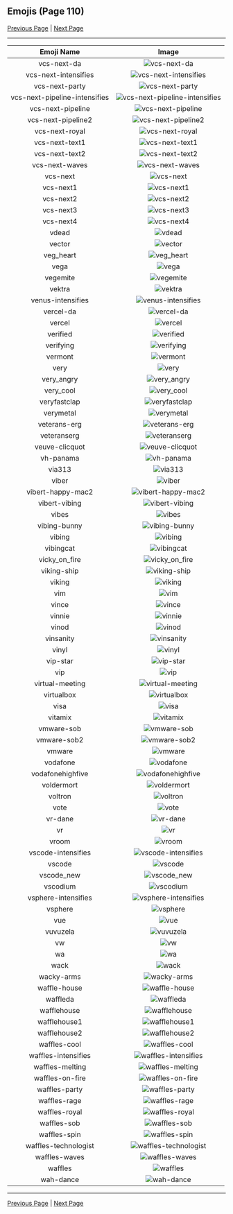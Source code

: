 
## Emojis (Page 110)

[Previous Page](/docs/hc/page-u-0109.md)
  | [Next Page](/docs/hc/page-w-0111.md)

<hr />

|Emoji Name|Image|
| :-: | :-: |
|vcs-next-da| ![vcs-next-da](/emojis/hc/vcs-next-da.png)|
|vcs-next-intensifies| ![vcs-next-intensifies](/emojis/hc/vcs-next-intensifies.gif)|
|vcs-next-party| ![vcs-next-party](/emojis/hc/vcs-next-party.gif)|
|vcs-next-pipeline-intensifies| ![vcs-next-pipeline-intensifies](/emojis/hc/vcs-next-pipeline-intensifies.gif)|
|vcs-next-pipeline| ![vcs-next-pipeline](/emojis/hc/vcs-next-pipeline.png)|
|vcs-next-pipeline2| ![vcs-next-pipeline2](/emojis/hc/vcs-next-pipeline2.gif)|
|vcs-next-royal| ![vcs-next-royal](/emojis/hc/vcs-next-royal.png)|
|vcs-next-text1| ![vcs-next-text1](/emojis/hc/vcs-next-text1.png)|
|vcs-next-text2| ![vcs-next-text2](/emojis/hc/vcs-next-text2.png)|
|vcs-next-waves| ![vcs-next-waves](/emojis/hc/vcs-next-waves.gif)|
|vcs-next| ![vcs-next](/emojis/hc/vcs-next.png)|
|vcs-next1| ![vcs-next1](/emojis/hc/vcs-next1.png)|
|vcs-next2| ![vcs-next2](/emojis/hc/vcs-next2.png)|
|vcs-next3| ![vcs-next3](/emojis/hc/vcs-next3.png)|
|vcs-next4| ![vcs-next4](/emojis/hc/vcs-next4.png)|
|vdead| ![vdead](/emojis/hc/vdead.png)|
|vector| ![vector](/emojis/hc/vector.png)|
|veg_heart| ![veg_heart](/emojis/hc/veg_heart.png)|
|vega| ![vega](/emojis/hc/vega.png)|
|vegemite| ![vegemite](/emojis/hc/vegemite.jpg)|
|vektra| ![vektra](/emojis/hc/vektra.png)|
|venus-intensifies| ![venus-intensifies](/emojis/hc/venus-intensifies.gif)|
|vercel-da| ![vercel-da](/emojis/hc/vercel-da.png)|
|vercel| ![vercel](/emojis/hc/vercel.png)|
|verified| ![verified](/emojis/hc/verified.png)|
|verifying| ![verifying](/emojis/hc/verifying.gif)|
|vermont| ![vermont](/emojis/hc/vermont.png)|
|very| ![very](/emojis/hc/very.png)|
|very_angry| ![very_angry](/emojis/hc/very_angry.gif)|
|very_cool| ![very_cool](/emojis/hc/very_cool.png)|
|veryfastclap| ![veryfastclap](/emojis/hc/veryfastclap.gif)|
|verymetal| ![verymetal](/emojis/hc/verymetal.gif)|
|veterans-erg| ![veterans-erg](/emojis/hc/veterans-erg.png)|
|veteranserg| ![veteranserg](/emojis/hc/veteranserg.png)|
|veuve-clicquot| ![veuve-clicquot](/emojis/hc/veuve-clicquot.png)|
|vh-panama| ![vh-panama](/emojis/hc/vh-panama.jpg)|
|via313| ![via313](/emojis/hc/via313.png)|
|viber| ![viber](/emojis/hc/viber.png)|
|vibert-happy-mac2| ![vibert-happy-mac2](/emojis/hc/vibert-happy-mac2.png)|
|vibert-vibing| ![vibert-vibing](/emojis/hc/vibert-vibing.gif)|
|vibes| ![vibes](/emojis/hc/vibes.png)|
|vibing-bunny| ![vibing-bunny](/emojis/hc/vibing-bunny.gif)|
|vibing| ![vibing](/emojis/hc/vibing.gif)|
|vibingcat| ![vibingcat](/emojis/hc/vibingcat.png)|
|vicky_on_fire| ![vicky_on_fire](/emojis/hc/vicky_on_fire.gif)|
|viking-ship| ![viking-ship](/emojis/hc/viking-ship.png)|
|viking| ![viking](/emojis/hc/viking.png)|
|vim| ![vim](/emojis/hc/vim.gif)|
|vince| ![vince](/emojis/hc/vince.png)|
|vinnie| ![vinnie](/emojis/hc/vinnie.png)|
|vinod| ![vinod](/emojis/hc/vinod.png)|
|vinsanity| ![vinsanity](/emojis/hc/vinsanity.jpg)|
|vinyl| ![vinyl](/emojis/hc/vinyl.png)|
|vip-star| ![vip-star](/emojis/hc/vip-star.png)|
|vip| ![vip](/emojis/hc/vip.png)|
|virtual-meeting| ![virtual-meeting](/emojis/hc/virtual-meeting.png)|
|virtualbox| ![virtualbox](/emojis/hc/virtualbox.png)|
|visa| ![visa](/emojis/hc/visa.png)|
|vitamix| ![vitamix](/emojis/hc/vitamix.png)|
|vmware-sob| ![vmware-sob](/emojis/hc/vmware-sob.jpg)|
|vmware-sob2| ![vmware-sob2](/emojis/hc/vmware-sob2.jpg)|
|vmware| ![vmware](/emojis/hc/vmware.png)|
|vodafone| ![vodafone](/emojis/hc/vodafone.png)|
|vodafonehighfive| ![vodafonehighfive](/emojis/hc/vodafonehighfive.png)|
|voldermort| ![voldermort](/emojis/hc/voldermort.png)|
|voltron| ![voltron](/emojis/hc/voltron.png)|
|vote| ![vote](/emojis/hc/vote.png)|
|vr-dane| ![vr-dane](/emojis/hc/vr-dane.png)|
|vr| ![vr](/emojis/hc/vr.png)|
|vroom| ![vroom](/emojis/hc/vroom.png)|
|vscode-intensifies| ![vscode-intensifies](/emojis/hc/vscode-intensifies.gif)|
|vscode| ![vscode](/emojis/hc/vscode.png)|
|vscode_new| ![vscode_new](/emojis/hc/vscode_new.png)|
|vscodium| ![vscodium](/emojis/hc/vscodium.png)|
|vsphere-intensifies| ![vsphere-intensifies](/emojis/hc/vsphere-intensifies.gif)|
|vsphere| ![vsphere](/emojis/hc/vsphere.png)|
|vue| ![vue](/emojis/hc/vue.png)|
|vuvuzela| ![vuvuzela](/emojis/hc/vuvuzela.jpg)|
|vw| ![vw](/emojis/hc/vw.png)|
|wa| ![wa](/emojis/hc/wa.jpg)|
|wack| ![wack](/emojis/hc/wack.png)|
|wacky-arms| ![wacky-arms](/emojis/hc/wacky-arms.gif)|
|waffle-house| ![waffle-house](/emojis/hc/waffle-house.gif)|
|waffleda| ![waffleda](/emojis/hc/waffleda.png)|
|wafflehouse| ![wafflehouse](/emojis/hc/wafflehouse.png)|
|wafflehouse1| ![wafflehouse1](/emojis/hc/wafflehouse1.png)|
|wafflehouse2| ![wafflehouse2](/emojis/hc/wafflehouse2.png)|
|waffles-cool| ![waffles-cool](/emojis/hc/waffles-cool.png)|
|waffles-intensifies| ![waffles-intensifies](/emojis/hc/waffles-intensifies.gif)|
|waffles-melting| ![waffles-melting](/emojis/hc/waffles-melting.gif)|
|waffles-on-fire| ![waffles-on-fire](/emojis/hc/waffles-on-fire.gif)|
|waffles-party| ![waffles-party](/emojis/hc/waffles-party.gif)|
|waffles-rage| ![waffles-rage](/emojis/hc/waffles-rage.png)|
|waffles-royal| ![waffles-royal](/emojis/hc/waffles-royal.png)|
|waffles-sob| ![waffles-sob](/emojis/hc/waffles-sob.png)|
|waffles-spin| ![waffles-spin](/emojis/hc/waffles-spin.gif)|
|waffles-technologist| ![waffles-technologist](/emojis/hc/waffles-technologist.png)|
|waffles-waves| ![waffles-waves](/emojis/hc/waffles-waves.gif)|
|waffles| ![waffles](/emojis/hc/waffles.png)|
|wah-dance| ![wah-dance](/emojis/hc/wah-dance.gif)|

<hr/>

[Previous Page](/docs/hc/page-u-0109.md)
  | [Next Page](/docs/hc/page-w-0111.md)